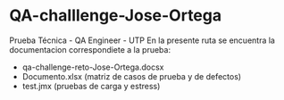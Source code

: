 # QA-challlenge-Jose-Ortega
Prueba Técnica - QA Engineer - UTP
En la presente ruta se encuentra la documentacion correspondiete a la prueba:
  - qa-challenge-reto-Jose-Ortega.docsx
  - Documento.xlsx (matriz de casos de prueba y de defectos)
  - test.jmx (pruebas de carga y estress)
